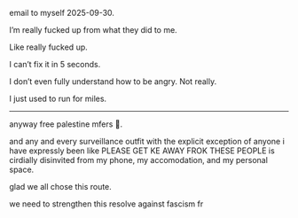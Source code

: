 email to myself 2025-09-30.

I’m really fucked up from what they did to me.

Like really fucked up.

I can’t fix it in 5 seconds.

I don’t even fully understand how to be angry. Not really.

I just used to run for miles.

---------

anyway free palestine mfers 🍉. 

and any and every surveillance outfit with the explicit exception of anyone i have expressly been like PLEASE GET KE AWAY FROK THESE PEOPLE is cirdially disinvited from my phone, my accomodation, and my personal space.  

glad we all chose this route.

we need to strengthen this resolve against fascism fr
